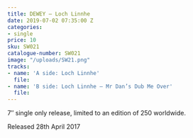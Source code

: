 ```yaml
---
title: DEWEY – Loch Linnhe
date: 2019-07-02 07:35:00 Z
categories:
- single
price: 10
sku: SW021
catalogue-number: SW021
image: "/uploads/SW21.png"
tracks:
- name: 'A side: Loch Linnhe'
  file: 
- name: 'B side: Loch Linnhe – Mr Dan’s Dub Me Over'
  file: 
---
```


7″ single only release, limited to an edition of 250 worldwide.

Released 28th April 2017